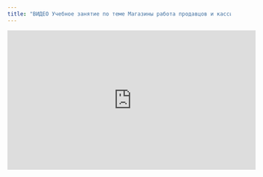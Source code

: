 ```yaml
---
title: "ВИДЕО Учебное занятие по теме Магазины работа продавцов и кассиров АРМ Менеджера АРМ Кассира"
---
```

<iframe width="560" height="315" src="https://www.youtube.com/embed/XbQ0jXXxkCE" title="YouTube video player" frameborder="0" allow="accelerometer; autoplay; clipboard-write; encrypted-media; gyroscope; picture-in-picture; web-share" allowfullscreen></iframe>